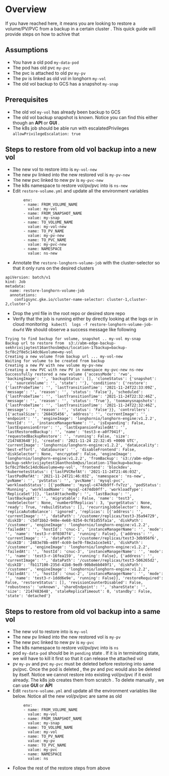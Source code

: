 # Overview
If you have reached here, it means you are looking to restore a volume/PV/PVC from a backup in a certain cluster . This quick guide will provide steps on how to achive that 

## Assumptions
- You have a old pod `my-data-pod`
- The pod has old pvc `my-pvc`
- The pvc is attached to old pv `my-pv`
- The pv is linked as old vol in longhorn `my-vol`
- The old vol backup to GCS has a snapshot `my-snap`



## Prerequisites
- The old vol `my-vol` has already been backup to GCS 
- The old vol backup snapshot is known. Notice you can find this either though an **API** or **GUI** . 
- The k8s job should be able run with escalatedPrivileges `allowPrivilegeEscalation: true`


## Steps to restore from old vol backup into a new vol
- The new vol to restore into is `my-vol-new`
- The new pv linked into the new restored vol is  `my-pv-new`
- The new pvc linked to new pv is `my-pvc-new`
- The k8s namespace to restore vol/pv/pvc into is `ns-new`
- Edit `restore-volume.yml` and update all the environment variables  
```
        env:
        - name: FROM_VOLUME_NAME
          value: my-vol
        - name: FROM_SNAPSHOT_NAME
          value: my-snap
        - name: TO_VOLUME_NAME
          value: my-vol-new
        - name: TO_PV_NAME
          value: my-pv-new
        - name: TO_PVC_NAME
          value: my-pvc-new
        - name: NAMESPACE
          value: ns-new
```
- Annotate the `restore-longhorn-volume-job` with the cluster-selector so that it only runs on the desired clusters 
```
apiVersion: batch/v1
kind: Job
metadata:
  name: restore-longhorn-volume-job
  annotations:
    configsync.gke.io/cluster-name-selector: cluster-1,cluster-2,cluster-3
```

- Drop the yml file in the root repo or desired store repo 
- Verify that the job is running either by directly looking at the logs or in cloud monitoring ` kubectl  logs -f restore-longhorn-volume-job-dxwfd`
We should observe a success message like following
```
Trying to find backup for volume, snapshot .. my-vol my-snap
Backup url to restore from  s3://abm-edge-backup-sekhrivijaytest16anthosbm@us/location-1?backup=backup-5cf8c2f8e5c14dc0&volume=my-vol
Creating a new volume from backup url ... my-vol-new
Waiting for volume to be created from backup
Creating a new PV with new volume my-pv-new
Creating a new PVC with new PV in namespace my-pvc-new ns-new
Successfully restored a new volume {'accessMode': 'rwo', 'backingImage': '', 'backupStatus': [], 'cloneStatus': {'snapshot': '', 'sourceVolume': '', 'state': ''}, 'conditions': {'restore': {'lastProbeTime': '', 'lastTransitionTime': '2021-11-24T22:33:09Z', 'message': '', 'reason': '', 'status': 'False'}, 'scheduled': {'lastProbeTime': '', 'lastTransitionTime': '2021-11-24T22:32:46Z', 'message': '', 'reason': '', 'status': 'True'}, 'toomanysnapshots': {'lastProbeTime': '', 'lastTransitionTime': '2021-11-24T22:32:46Z', 'message': '', 'reason': '', 'status': 'False'}}, 'controllers': [{'actualSize': '268435456', 'address': '', 'currentImage': '', 'endpoint': '', 'engineImage': 'longhornio/longhorn-engine:v1.2.2', 'hostId': '', 'instanceManagerName': '', 'isExpanding': False, 'lastExpansionError': '', 'lastExpansionFailedAt': '', 'lastRestoredBackup': '', 'name': 'test3-e-a0f7941f', 'requestedBackupRestore': '', 'running': False, 'size': '2147483648'}], 'created': '2021-11-24 22:32:45 +0000 UTC', 'currentImage': 'longhornio/longhorn-engine:v1.2.2', 'dataLocality': 'best-effort', 'dataSource': '', 'disableFrontend': False, 'diskSelector': None, 'encrypted': False, 'engineImage': 'longhornio/longhorn-engine:v1.2.2', 'fromBackup': 's3://abm-edge-backup-sekhrivijaytest16anthosbm@us/location-1?backup=backup-5cf8c2f8e5c14dc0&volume=my-vol', 'frontend': 'blockdev', 'kubernetesStatus': {'lastPVCRefAt': '2021-11-24T21:46:03Z', 'lastPodRefAt': '2021-11-24T21:46:03Z', 'namespace': 'ns-new', 'pvName': '', 'pvStatus': '', 'pvcName': 'mysql-pvc', 'workloadsStatus': [{'podName': 'mysql-c474db9ff-fv7zz', 'podStatus': 'Running', 'workloadName': 'mysql-c474db9ff', 'workloadType': 'ReplicaSet'}]}, 'lastAttachedBy': '', 'lastBackup': '', 'lastBackupAt': '', 'migratable': False, 'name': 'test3', 'nodeSelector': None, 'numberOfReplicas': 3, 'purgeStatus': None, 'ready': True, 'rebuildStatus': [], 'recurringJobSelector': None, 'replicaAutoBalance': 'ignored', 'replicas': [{'address': '', 'currentImage': '', 'dataPath': '/customer/replicas/test3-35a94729', 'diskID': 'c5df1bb2-948e-4e68-9254-0cf81d55fa1a', 'diskPath': '/customer', 'engineImage': 'longhornio/longhorn-engine:v1.2.2', 'failedAt': '', 'hostId': 'cnuc-1', 'instanceManagerName': '', 'mode': '', 'name': 'test3-r-0f0307f4', 'running': False}, {'address': '', 'currentImage': '', 'dataPath': '/customer/replicas/test3-3db956f6', 'diskID': '2483e78b-e89f-4c69-be70-f8e2a1ce3e61', 'diskPath': '/customer', 'engineImage': 'longhornio/longhorn-engine:v1.2.2', 'failedAt': '', 'hostId': 'cnuc-3', 'instanceManagerName': '', 'mode': '', 'name': 'test3-r-16fea159', 'running': False}, {'address': '', 'currentImage': '', 'dataPath': '/customer/replicas/test3-506265d2', 'diskID': 'fb117100-235d-41b8-9ed9-90b8ebb049f1', 'diskPath': '/customer', 'engineImage': 'longhornio/longhorn-engine:v1.2.2', 'failedAt': '', 'hostId': 'cnuc-2', 'instanceManagerName': '', 'mode': '', 'name': 'test3-r-1ddd6e9e', 'running': False}], 'restoreRequired': False, 'restoreStatus': [], 'revisionCounterDisabled': False, 'robustness': 'unknown', 'shareEndpoint': '', 'shareState': '', 'size': '2147483648', 'staleReplicaTimeout': 0, 'standby': False, 'state': 'detached'}
``` 



## Steps to restore from old vol backup into a same vol
- The new vol to restore into is `my-vol`
- The new pv linked into the new restored vol is  `my-pv`
- The new pvc linked to new pv is `my-pvc`
- The k8s namespace to restore vol/pv/pvc into is `ns`
- pod `my-data-pod` should be in `pending` state . If it is in terminating state, we will have to kill it first so that it can release the attached vol
- pv `my-pv` and pvc `my-pvc` must be deleted before restoring into same pv/pvc. Once the pod is deleted , the pv and pvc would also be deleted by itself. Notice we cannot restore into existing vol/pv/pvc if it exist already. The k8s job creates them from scratch . To delete manually , we can use **GUI** or **API**
- Edit `restore-volume.yml` and update all the environment variables like below. Notice all the new vol/pv/pvc are same as old 
```
        env:
        - name: FROM_VOLUME_NAME
          value: my-vol
        - name: FROM_SNAPSHOT_NAME
          value: my-snap
        - name: TO_VOLUME_NAME
          value: my-vol
        - name: TO_PV_NAME
          value: my-pv
        - name: TO_PVC_NAME
          value: my-pvc
        - name: NAMESPACE
          value: ns
```
- Follow the rest of the restore steps from above 